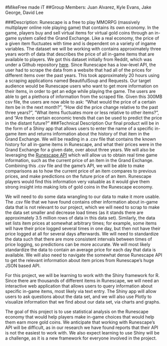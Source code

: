 #MikeFree made iT
##Group Members:
Juan Alvarez, Kyle Evans, Jake George, David Lee

###Description:
Runescape is a free to play MMORPG (massively multiplayer online role playing game) that contains its own economy. In the game, players buy and sell virtual items for virtual gold coins through an in-game system called the Grand Exchange. Like a real economy, the price of a given item fluctuates with time and is dependent on a variety of ingame variables. The dataset we will be working with contains approximately three years worth of data that describes the price of all in-game items that are available to players. We got this dataset initially from Reddit, which was under a Github repository [here](https://github.com/Nixonite/Runescape-Grand-Exchange-Market-Data). Since Runescape has a low-level API, the user had to scrape the data from a website that had all of the prices for different items over the past years. This took approximately 20 hours using a scraping applications named BeautifulSoup and Requests. Our target audience would be Runescape users who want to get more information on their items, in order to get an edge while playing the game. The users are able to get a plethora of information from the scraped file. Given this 300MB csv file, the users are now able to ask: “What would the price of a certain item be in the next month?”, “How did the price change relative to the past three years?”, ”What items fluctuates more or less relative to other items?”, and “Are there certain economic trends that can be used to predict the price in the distant future?”
###Technical Description
Our final product will be in the form of a Shiny app that allows users to enter the name of a specific in-game item and returns information about the history of that item in the Grand Exchange. We will be reading in a .csv file that contains the known history for all in-game items in Runescape, and what their prices were in the Grand Exchange for a given date, over about three years. We will also be leveraging the [Runescape API](http://runescape.wikia.com/wiki/Application_programming_interface) which will allow us to obtain real time game information, such as the current price of an item in the Grand Exchange. Combining this .csv file and the game’s API, we will be able to make comparisons as to how the current price of an item compares to previous prices, and make predictions on the future price of an item. Runescape players would find this information very valuable as it would give them strong insight into making lots of gold coins in the Runescape economy.


We will need to do some data wrangling to our data to make it more usable. The .csv file that we have found contains other information about in-game data that is not relevant to our project, which we will need to scrap to make the data set smaller and decrease load times (as it stands there are approximately 3.5 million rows of data in this data set). Similarly, the data set lists item prices at somewhat arbitrary times; for example, some items will have their price logged several times in one day, but then not have their price logged at all for several days afterwards. We will need to standardize the data such that there are more consistent intervals between times of price logging, so predictions can be more accurate. We will most likely standardize the data to contain an average price for each day that data is available. We will also need to navigate the somewhat dense Runescape API to get the relevant information about item prices from Runescape’s huge JSON based API.


For this project, we will be learning to work with the Shiny framework for R. Since there are thousands of different items in Runescape, we will need an interactive web application that allows users to query information about specific in-game items, most likely via text entry. The Shiny app will allow users to ask questions about the data set, and we will also use Plotly to visualize information that we find about our data set, via charts and graphs.


The goal of this project is to use statistical analysis on the Runescape economy that would help players make in-game choices that would help them earn more gold coins. We anticipate that working with Runescape’s API will be difficult, as in our research we have found reports that their API is not the easiest to work with. We also expect learning to use Shiny will be a challenge, as it is a new framework for everyone involved in the project.

